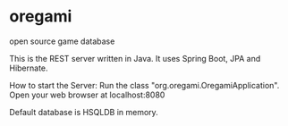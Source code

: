 oregami
============================
open source game database

This is the REST server written in Java.
It uses Spring Boot, JPA and Hibernate.

How to start the Server:
Run the class "org.oregami.OregamiApplication".
Open your web browser at localhost:8080

Default database is HSQLDB in memory.